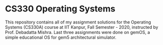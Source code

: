# CS330 Operating Systems
This repository contains all of my assignment solutions for the Operating Systems (CS330A) course at IIT Kanpur, Fall Semester - 2020, instructed by Prof. Debadatta Mishra. Last three assignments were done on gemOS, a simple educational OS for gem5 architectural simulator.
